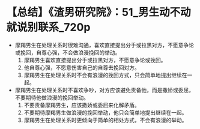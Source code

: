 # 【总结】《渣男研究院》：51_男生动不动就说别联系_720p

-   摩羯男生在处理关系时很难沟通，喜欢直接提出分手或拉黑对方，不愿意争论或挽回，自尊心强，不会做浪漫挽回的举动。
    1.  摩羯男生喜欢直接提出分手或拉黑对方，不愿意争论或挽回。
    2.  他自尊心强，不愿意伤害自己的自尊去挽回对方。
    3.  摩羯男生在处理关系时不会有浪漫的挽回方式，只会简单地提出继续在一起。
-   摩羯男生在处理关系时不喜欢争吵，对方应该避免责备他，而是撒娇或委屈，不要期待他做浪漫的挽回举动。
    1.  不要责备摩羯男生，应该撒娇或委屈来化解矛盾。
    2.  不要期待摩羯男生做浪漫的挽回举动，他只会简单地提出继续在一起。
    3.  摩羯男生在处理关系时更倾向于简单的相处方式，不会有浪漫的举动。